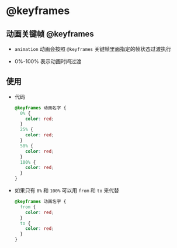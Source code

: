 # @keyframes

## 动画关键帧 @keyframes

*   `animation` 动画会按照 `@keyframes` 关键帧里面指定的帧状态过渡执行

*   0%-100% 表示动画时间过渡

## 使用

*   代码

    ```css
    @keyframes 动画名字 {
      0% {
        color: red;
      }
      25% {
        color: red;
      }
      50% {
        color: red;
      }
      100% {
        color: red;
      }
    }
    ```

*   如果只有 `0%` 和 `100%` 可以用 `from` 和 `to` 来代替

    ```css
    @keyframes 动画名字 {
      from {
        color: red;
      }
      to {
        color: red;
      }
    }
    ```
